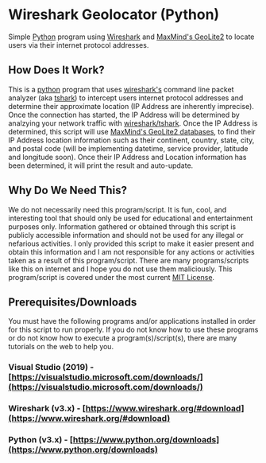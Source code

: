 # Wireshark Geolocator (Python)
Simple [Python](https://www.python.org/) program using [Wireshark](https://www.wireshark.org/) and [MaxMind's GeoLite2](https://dev.maxmind.com/geoip/geoip2/geolite2/) to locate users via their internet protocol addresses.

## How Does It Work?
This is a [python](https://www.python.org/) program that uses [wireshark's](https://www.wireshark.org/) command line packet analyzer (aka [tshark](https://www.wireshark.org/docs/man-pages/tshark.html)) to intercept users internet protocol addresses and determine their approximate location (IP Address are inherently imprecise). Once the connection has started, the IP Address will be determined by analzying your network traffic with [wireshark/tshark](https://www.wireshark.org/). Once the IP Address is determined, this script will use [MaxMind's GeoLite2 databases](https://dev.maxmind.com/geoip/geoip2/geolite2/), to find their IP Address location information such as their continent, country, state, city, and postal code (will be implementing datetime, service provider, latitude and longitude soon). Once their IP Address and Location information has been determined, it will print the result and auto-update.

## Why Do We Need This?
We do not necessarily need this program/script. It is fun, cool, and interesting tool that should only be used for educational and entertainment purposes only. Information gathered or obtained through this script is publicly accessible information and should not be used for any illegal or nefarious activities. I only provided this script to make it easier present and obtain this information and I am not responsible for any actions or activities taken as a result of this program/script. There are many programs/scripts like this on internet and I hope you do not use them maliciously. This program/script is covered under the most current [MIT License](https://github.com/zackbradys/wireshark-geolocator/blob/main/LICENSE).

## Prerequisites/Downloads
You must have the following programs and/or applications installed in order for this script to run properly. If you do not know how to use these programs or do not know how to execute a program(s)/script(s), there are many tutorials on the web to help you.

### Visual Studio (2019) - [https://visualstudio.microsoft.com/downloads/](https://visualstudio.microsoft.com/downloads/)
### Wireshark (v3.x) - [https://www.wireshark.org/#download](https://www.wireshark.org/#download)
### Python (v3.x) - [https://www.python.org/downloads](https://www.python.org/downloads)
